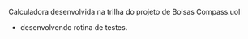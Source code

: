 Calculadora desenvolvida na trilha do projeto de Bolsas Compass.uol
 - desenvolvendo rotina de testes.